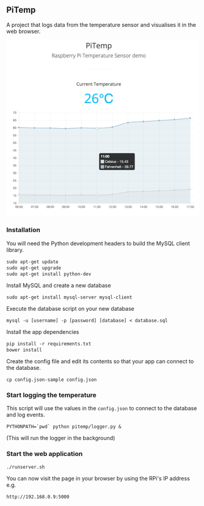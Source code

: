 PiTemp
------

A project that logs data from the temperature sensor and visualises it in the
web browser.

![Screenshot](/static/screenshot.png?raw=true)


### Installation

You will need the Python development headers to build the MySQL client library.

    sudo apt-get update
    sudo apt-get upgrade
    sudo apt-get install python-dev
    
Install MySQL and create a new database

    sudo apt-get install mysql-server mysql-client
    
Execute the database script on your new database

    mysql -u [username] -p [password] [database] < database.sql
    
Install the app dependencies

    pip install -r requirements.txt
    bower install

Create the config file and edit its contents so that your app can connect to
the database.

    cp config.json-sample config.json
    
### Start logging the temperature

This script will use the values in the `config.json` to connect to the database
and log events.

    PYTHONPATH=`pwd` python pitemp/logger.py &
    
(This will run the logger in the background)
    
### Start the web application

    ./runserver.sh
    
You can now visit the page in your browser by using the RPi's IP address e.g.

    http://192.168.0.9:5000
